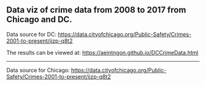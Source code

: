 ## Data viz of crime data from 2008 to 2017 from Chicago and DC.

Data source for DC: https://data.cityofchicago.org/Public-Safety/Crimes-2001-to-present/ijzp-q8t2

The results can be viewed at: https://aeintngon.github.io/DCCrimeData.html

----

Data source for Chicago: https://data.cityofchicago.org/Public-Safety/Crimes-2001-to-present/ijzp-q8t2
